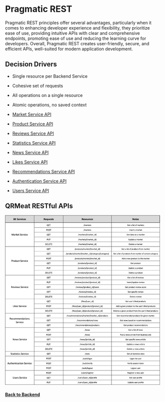 # Pragmatic REST

Pragmatic REST principles offer several advantages, particularly when it comes to enhancing developer experience and flexibility, they prioritize ease of use, providing intuitive APIs with clear and comprehensive endpoints, promoting ease of use and reducing the learning curve for developers. Overall, Pragmatic REST creates user-friendly, secure, and efficient APIs, well-suited for modern application development.

## Decision Drivers

- Single resource per Backend Service
- Cohesive set of requests
- All operations on a single resource
- Atomic operations, no saved context

- [Market Service API](MarketService-API.md)
- [Product Service API](ProductService-API.md)
- [Reviews Service API](ReviewsService-API.md)
- [Statistics Service API](StatisticsService-API.md)
- [News Service API](NewsService-API.md)
- [Likes Service API](LikesService-API.md)
- [Recommendations Service API](RecommendationsService-API.md)
- [Authentication Service API](AuthenticationService-API.md)
- [Users Service API](UsersService-API.md)

## QRMeat RESTful APIs

<img src="./assets//REST-Table.png" alt="QRMeat Rest API" />


#### [Back to Backend](../README.md)



